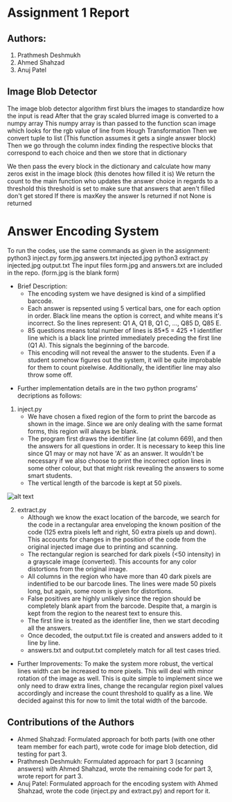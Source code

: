 # Assignment 1 Report
## Authors:
1. Prathmesh Deshmukh
2. Ahmed Shahzad 
3. Anuj Patel

## Image Blob Detector 

The image blob detector algorithm first blurs the images 
to standardize how the input is read 
After that the gray scaled blurred image 
is converted to a numpy array
This numpy array is than passed to the function
scan image which looks for the rgb value 
of line from Hough Transformation 
Then we convert tuple to list
(This function assumes it gets a single answer block)
Then we go through the column index
finding the respective blocks that correspond to each 
choice and then we store that in dictionary 

We then pass the every block in the dictionary and calculate how many zeros exist in the image block (this denotes how filled it is)
We return the count to the main function 
who updates the answer choice in regards to a threshold this threshold 
is set to make sure that answers that aren't filled don't get stored
If there is maxKey the answer Is returned 
if not None is returned 

# Answer Encoding System
To run the codes, use the same commands as given in the assignment:
python3 inject.py form.jpg answers.txt injected.jpg
python3 extract.py injected.jpg output.txt
The input files form.jpg and answers.txt are included in the repo. (form.jpg is the blank form)

* Brief Description:
    - The encoding system we have designed is kind of a simplified barcode.
    - Each answer is repsented using 5 vertical bars, one for each option in order. Black line means the option is correct, and white means it's incorrect. So the lines represent: Q1 A, Q1 B, Q1 C, ..., Q85 D, Q85 E. 
    - 85 questions means total number of lines is 85\*5 = 425 +1 identifier line which is a black line printed immediately preceding the first line (Q1 A). This signals the beginning of the barcode.
    - This encoding will not reveal the answer to the students. Even if a student somehow figures out the system, it will be quite improbable for them to count pixelwise. Additionally, the identifier line may also throw some off.

- Further implementation details are in the two python programs' decriptions as follows:

1. inject.py 
    - We have chosen a fixed region of the form to print the barcode as shown in the image. Since we are only dealing with the same format forms, this region will always be blank.
    - The program first draws the identifier line (at column 669), and then the answers for all questions in order. It is necessary to keep this line since Q1 may or may not have 'A' as an answer. It wouldn't be necessary if we also choose to print the incorrect option lines in some other colour, but that might risk revealing the answers to some smart students.
    - The vertical length of the barcode is kept at 50 pixels.

![alt text](https://github.iu.edu/cs-b657-sp2022/pdeshmuk-aap1-ahshahz-a1/blob/main/injected.jpg)

2. extract.py
    - Although we know the exact location of the barcode, we search for the code in a rectangular area enveloping the known position of the code (125 extra pixels left and right, 50 extra pixels up and down). This accounts for changes in the position of the code from the original injected image due to printing and scanning. 
    - The rectangular region is searched for dark pixels (<50 intensity) in a grayscale image (converted). This accounts for any color distortions from the original image.
    - All columns in the region who have more than 40 dark pixels are indentified to be our barcode lines. The lines were made 50 pixels long, but again, some room is given for distortions. 
    - False positives are highly unlikely since the region should be completely blank apart from the barcode. Despite that, a margin is kept from the region to the nearest text to ensure this.
    - The first line is treated as the identifier line, then we start decoding all the answers.
    - Once decoded, the output.txt file is created and answers added to it line by line.
    - answers.txt and output.txt completely match for all test cases tried.
  
 - Further Improvements:
    To make the system more robust, the vertical lines width can be increased to more pixels. This will deal with minor rotation of the image as well. This is quite simple to implement since we only need to draw extra lines, change the recangular region pixel values accordingly and increase the count threshold to qualify as a line. 
    We decided against this for now to limit the total width of the barcode.


## Contributions of the Authors
- Ahmed Shahzad: Formulated approach for both parts (with one other team member for each part), wrote code for image blob detection, did testing for part 3.
- Prathmesh Deshmukh: Formulated approach for part 3 (scanning answers) with Ahmed Shahzad, wrote the remaining code for part 3, wrote report for part 3.
- Anuj Patel: Formulated approach for the encoding system with Ahmed Shahzad, wrote the code (inject.py and extract.py) and report for it.
